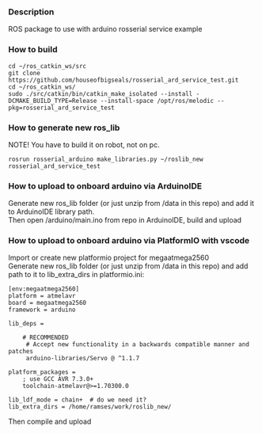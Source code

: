 
### Description
ROS package to use with arduino rosserial service example  

### How to build
```
cd ~/ros_catkin_ws/src
git clone https://github.com/houseofbigseals/rosserial_ard_service_test.git
cd ~/ros_catkin_ws/
sudo ./src/catkin/bin/catkin_make_isolated --install -DCMAKE_BUILD_TYPE=Release --install-space /opt/ros/melodic --pkg=rosserial_ard_service_test
```

### How to generate new ros_lib
NOTE! You have to build it on robot, not on pc.  
```
rosrun rosserial_arduino make_libraries.py ~/roslib_new rosserial_ard_service_test
```

### How to upload to onboard arduino via ArduinoIDE
Generate new ros_lib folder (or just unzip from /data in this repo) and add it to ArduinoIDE library path.  
Then open /arduino/main.ino from repo in ArduinoIDE, build and upload  

### How to upload to onboard arduino via PlatformIO with vscode
Import or create new platformio project for megaatmega2560  
Generate new ros_lib folder (or just unzip from /data in this repo) and add path to it to lib_extra_dirs in platformio.ini:  
```
[env:megaatmega2560]
platform = atmelavr
board = megaatmega2560
framework = arduino

lib_deps =

    # RECOMMENDED
     # Accept new functionality in a backwards compatible manner and patches
     arduino-libraries/Servo @ ^1.1.7

platform_packages =
    ; use GCC AVR 7.3.0+
    toolchain-atmelavr@>=1.70300.0

lib_ldf_mode = chain+  # do we need it?
lib_extra_dirs = /home/ramses/work/roslib_new/
```
Then compile and upload  

